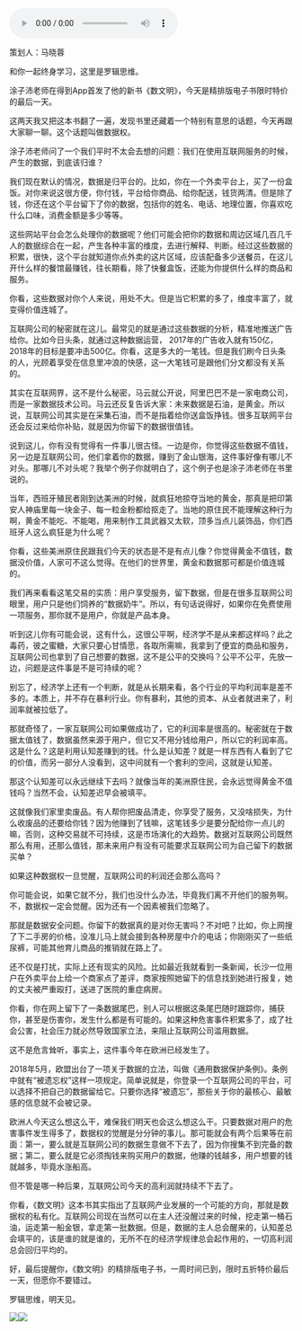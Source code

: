 <audio src="http://igetoss.cdn.igetget.com/mp3/201810/28/201810281817248319308192.mp3" controls="controls">您的浏览器不支持 audio 标签。</audio><p>策划人：马晓蓉</p><p>和你一起终身学习，这里是罗辑思维。</p><p>涂子沛老师在得到App首发了他的新书《数文明》，今天是精排版电子书限时特价的最后一天。</p><p>这两天我又把这本书翻了一遍，发现书里还藏着一个特别有意思的话题，今天再跟大家聊一聊。这个话题叫做数据权。&nbsp;</p><p>涂子沛老师问了一个我们平时不太会去想的问题：我们在使用互联网服务的时候，产生的数据，到底该归谁？&nbsp;</p><p>我们现在默认的情况，数据是归平台的。比如，你在一个外卖平台上，买了一份盒饭。对你来说这很方便，你付钱，平台给你商品、给你配送，钱货两清。但是除了钱，你还在这个平台留下了你的数据，包括你的姓名、电话、地理位置，你喜欢吃什么口味，消费金额是多少等等。</p><p>这些网站平台会怎么处理你的数据呢？他们可能会把你的数据和周边区域几百几千人的数据综合在一起，产生各种丰富的维度，去进行解释、判断。经过这些数据的积累，很快，这个平台就知道你点外卖的这片区域，应该配备多少送餐员，在这儿开什么样的餐馆最赚钱，往长期看，除了快餐盒饭，还能为你提供什么样的商品和服务。</p><p>你看，这些数据对你个人来说，用处不大。但是当它积累的多了，维度丰富了，就变得价值连城了。</p><p>互联网公司的秘密就在这儿。最常见的就是通过这些数据的分析，精准地推送广告给你。比如今日头条，就通过这种数据运营， 2017年的广告收入就有150亿，2018年的目标是要冲击500亿。你看，这是多大的一笔钱。但是我们刷今日头条的人，光顾着享受在信息里冲浪的快感，这一大笔钱可是跟他们分文都没有关系的。</p><p>其实在互联网界，这不是什么秘密，马云就公开说，阿里巴巴不是一家电商公司，而是一家数据技术公司。马云还反复告诉大家：未来数据是石油，是黄金。所以说，互联网公司其实是在采集石油，而不是指着给你送盒饭挣钱。很多互联网平台还会反过来给你补贴，就是因为你留下的数据很值钱。</p><p>说到这儿，你有没有觉得有一件事儿很古怪。一边是你，你觉得这些数据不值钱，另一边是互联网公司，他们拿着你的数据，赚到了金山银海，这件事好像有哪儿不对头。那哪儿不对头呢？我举个例子你就明白了，这个例子也是涂子沛老师在书里说的。</p><p>当年，西班牙殖民者刚到达美洲的时候，就疯狂地掠夺当地的黄金，那真是把印第安人神庙里每一块金子、每一粒金粉都给抠走了。当地的原住民不能理解这种行为啊，黄金不能吃、不能喝，用来制作工具武器又太软，顶多当点儿装饰品，你们西班牙人这么疯狂是为什么呢？</p><p>你看，这些美洲原住民跟我们今天的状态是不是有点儿像？你觉得黄金不值钱，数据没价值，人家可不这么觉得。在他们的世界里，黄金和数据那可都是价值连城的。</p><p>我们再来看看这笔交易的实质：用户享受服务，留下数据，但是在很多互联网公司眼里，用户只是他们饲养的“数据奶牛”。所以，有句话说得好，如果你在免费使用一项服务，那你就不是用户，你就是产品本身。</p><p>听到这儿你有可能会说，这有什么，这很公平啊，经济学不是从来都这样吗？此之毒药，彼之蜜糖，大家只要心甘情愿，各取所需嘛，我拿到了便宜的商品和服务，互联网公司也拿到了自己想要的数据，这不是公平的交换吗？公平不公平，先放一边，问题是这件事是不是可持续的呢？</p><p>别忘了，经济学上还有一个判断，就是从长期来看，各个行业的平均利润率是差不多的。本质上，并不存在暴利行业。你有暴利，其他的资本、从业者就进来了，利润率就被拉低了。</p><p>那就奇怪了，一家互联网公司如果做成功了，它的利润率是很高的。秘密就在于数据太值钱了，数据虽然来源于用户，但它又不用分钱给用户，所以它的利润率高。这是什么？这是利用认知差赚到的钱。什么是认知差？就是一样东西有人看到了它的价值，而另一部分人没看到，这中间就有一个套利的空间，这就是认知差。</p><p>那这个认知差可以永远继续下去吗？就像当年的美洲原住民，会永远觉得黄金不值钱吗？当然不会，认知差迟早会被填平。</p><p>这就像我们家里卖废品。有人帮你把废品清走，你享受了服务，又没啥损失，为什么收废品的还要给你钱？因为他赚到了钱嘛，这笔钱多少是要分配给你一点儿的嘛，否则，这种交易就不可持续，这是市场演化的大趋势。数据对互联网公司既然那么有用，还那么值钱，那未来用户有没有可能要求互联网公司为自己留下的数据买单？</p><p>如果这种数据权一旦觉醒，互联网公司的利润还会那么高吗？</p><p>你可能会说，如果它就不分，我们也没什么办法，毕竟我们离不开他们的服务啊。不，数据权一定会觉醒。因为还有一个因素被我们忽略了。</p><p>那就是数据安全问题。你留下的数据真的是对你无害吗？不对吧？比如，你上网搜了下二手房的价格，没准儿马上就会接到各种房屋中介的电话；你刚刚买了一些纸尿裤，可能其他育儿商品的推销就在路上了。</p><p>还不仅是打扰，实际上还有现实的风险。比如最近我就看到一条新闻，长沙一位用户在外卖平台上给一个商家点了差评，商家按照她留下的信息找到她进行报复，她的丈夫被严重殴打，送进了医院的重症病房。</p><p>你看，你在网上留下了一条数据尾巴，别人可以根据这条尾巴随时跟踪你，捕获你，甚至是伤害你，发生什么都是有可能的。如果这种危害事件积累多了，成了社会公害，社会压力就必然导致国家立法，来阻止互联网公司滥用数据。</p><p>这不是危言耸听，事实上，这件事今年在欧洲已经发生了。</p><p>2018年5月，欧盟出台了一项关于数据的立法，叫做《通用数据保护条例》。条例中就有“被遗忘权”这样一项规定。简单说就是，你登录一个互联网公司的平台，可以选择不把自己的数据留给它。只要你选择“被遗忘”，那些关于你的最核心、最敏感的信息就不会被记录。</p><p>欧洲人今天这么想这么干，难保我们明天也会这么想这么干。只要数据对用户的危害事件发生得多了，数据权的觉醒是分分钟的事儿。那可能就会有两个后果等在前面：第一，要么就是互联网公司的数据生意做不下去了，因为你搜集不到完备的数据；第二，要么就是它必须掏钱来购买用户的数据，他赚的钱越多，用户想要的钱就越多，毕竟水涨船高。</p><p>但不管是哪一种后果，互联网公司今天的高利润就持续不下去了。</p><p>你看，《数文明》这本书其实指出了互联网产业发展的一个可能的方向，那就是数据权的私有化。互联网公司现在当然可以在主人还没醒过来的时候，挖走第一桶石油，运走第一船金银，拿走第一批数据。但是，数据的主人总会醒来的，认知差总会填平的，该是谁的就是谁的，无所不在的经济学规律总会起作用的，一切高利润总会回归平均的。</p><p>好，最后提醒你，《数文明》的精排版电子书，一周时间已到，限时五折特价最后一天，但愿你不要错过。</p><p> <p></p></p><p>罗辑思维，明天见。</p><img src="https://piccdn.igetget.com/img/201810/28/201810281832599041244482.jpg" /><img src="https://piccdn.igetget.com/img/201810/28/201810281833124538572435.jpg" />